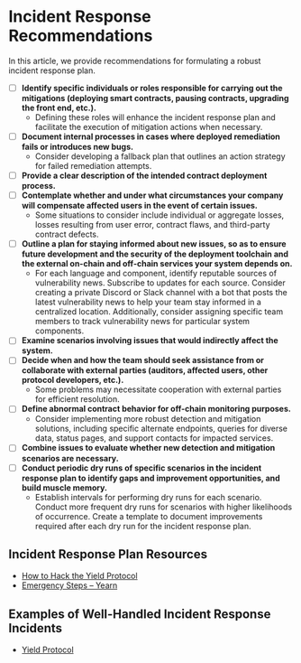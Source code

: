 # Incident Response Recommendations

In this article, we provide recommendations for formulating a robust incident response plan.

- [ ] **Identify specific individuals or roles responsible for carrying out the mitigations (deploying smart contracts, pausing contracts, upgrading the front end, etc.).**
  - Defining these roles will enhance the incident response plan and facilitate the execution of mitigation actions when necessary.
- [ ] **Document internal processes in cases where deployed remediation fails or introduces new bugs.**
  - Consider developing a fallback plan that outlines an action strategy for failed remediation attempts.
- [ ] **Provide a clear description of the intended contract deployment process.**
- [ ] **Contemplate whether and under what circumstances your company will compensate affected users in the event of certain issues.**
  - Some situations to consider include individual or aggregate losses, losses resulting from user error, contract flaws, and third-party contract defects.
- [ ] **Outline a plan for staying informed about new issues, so as to ensure future development and the security of the deployment toolchain and the external on-chain and off-chain services your system depends on.**
  - For each language and component, identify reputable sources of vulnerability news. Subscribe to updates for each source. Consider creating a private Discord or Slack channel with a bot that posts the latest vulnerability news to help your team stay informed in a centralized location. Additionally, consider assigning specific team members to track vulnerability news for particular system components.
- [ ] **Examine scenarios involving issues that would indirectly affect the system.**
- [ ] **Decide when and how the team should seek assistance from or collaborate with external parties (auditors, affected users, other protocol developers, etc.).**
  - Some problems may necessitate cooperation with external parties for efficient resolution.
- [ ] **Define abnormal contract behavior for off-chain monitoring purposes.**
  - Consider implementing more robust detection and mitigation solutions, including specific alternate endpoints, queries for diverse data, status pages, and support contacts for impacted services.
- [ ] **Combine issues to evaluate whether new detection and mitigation scenarios are necessary.**
- [ ] **Conduct periodic dry runs of specific scenarios in the incident response plan to identify gaps and improvement opportunities, and build muscle memory.**
  - Establish intervals for performing dry runs for each scenario. Conduct more frequent dry runs for scenarios with higher likelihoods of occurrence. Create a template to document improvements required after each dry run for the incident response plan.

## Incident Response Plan Resources

- [How to Hack the Yield Protocol](https://docs.yieldprotocol.com/#/operations/how_to_hack)
- [Emergency Steps – Yearn](https://github.com/yearn/yearn-devdocs/blob/master/docs/developers/v2/EMERGENCY.md)

## Examples of Well-Handled Incident Response Incidents

- [Yield Protocol](https://medium.com/yield-protocol/post-mortem-of-incident-on-august-5th-2022-7bb70dbb9ada)
